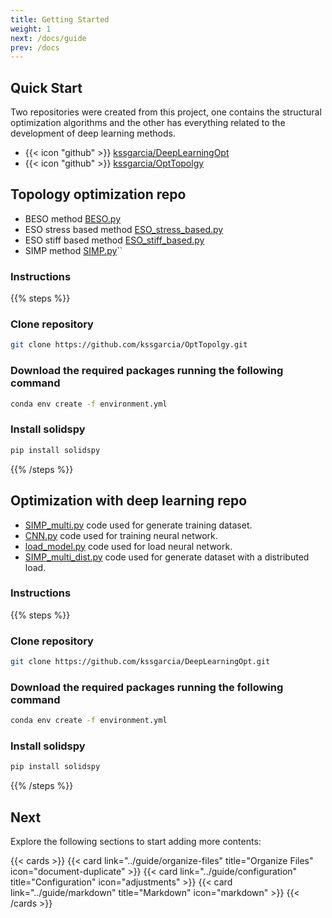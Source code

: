 ```yaml
---
title: Getting Started
weight: 1
next: /docs/guide
prev: /docs
---
```


## Quick Start 

Two repositories were created from this project, one contains the structural optimization algorithms and the other has everything related to the development of deep learning methods.


- {{< icon "github" >}}&nbsp;[kssgarcia/DeepLearningOpt](https://github.com/kssgarcia/DeepLearningOpt)
- {{< icon "github" >}}&nbsp;[kssgarcia/OptTopolgy](https://github.com/kssgarcia/OptTopolgy)


## Topology optimization repo

- BESO method [BESO.py](https://github.com/kssgarcia/OptTopolgy/blob/main/BESO.py)
- ESO stress based method  [ESO_stress_based.py](https://github.com/kssgarcia/OptTopolgy/blob/main/ESO_stress_based.py)
- ESO stiff based method [ESO_stiff_based.py](https://github.com/kssgarcia/OptTopolgy/blob/main/ESO_stiff_based.py)
- SIMP method [SIMP.py](https://github.com/kssgarcia/OptTopolgy/blob/main/SIMP.py)``

### Instructions

{{% steps %}}

### Clone repository

```sh
git clone https://github.com/kssgarcia/OptTopolgy.git
```

### Download the required packages running the following command

```sh
conda env create -f environment.yml
```

### Install solidspy

```sh
pip install solidspy
```

{{% /steps %}}

## Optimization with deep learning repo

- [SIMP_multi.py](https://github.com/kssgarcia/DeepLearningOpt/blob/main/simp/SIMP_multi.py) code used for generate training dataset.
- [CNN.py](https://github.com/kssgarcia/DeepLearningOpt/blob/main/neural_network/CNN.py) code used for training neural network.
- [load_model.py](https://github.com/kssgarcia/DeepLearningOpt/blob/main/neural_network/CNN2.py) code used for load neural network.
- [SIMP_multi_dist.py](https://github.com/kssgarcia/DeepLearningOpt/blob/main/neural_network/SIMP_multi_dist.py) code used for generate dataset with a distributed load.


### Instructions

{{% steps %}}

### Clone repository

```sh
git clone https://github.com/kssgarcia/DeepLearningOpt.git
```

### Download the required packages running the following command

```sh
conda env create -f environment.yml
```

### Install solidspy

```sh
pip install solidspy
```

{{% /steps %}}


## Next

Explore the following sections to start adding more contents:

{{< cards >}}
  {{< card link="../guide/organize-files" title="Organize Files" icon="document-duplicate" >}}
  {{< card link="../guide/configuration" title="Configuration" icon="adjustments" >}}
  {{< card link="../guide/markdown" title="Markdown" icon="markdown" >}}
{{< /cards >}}